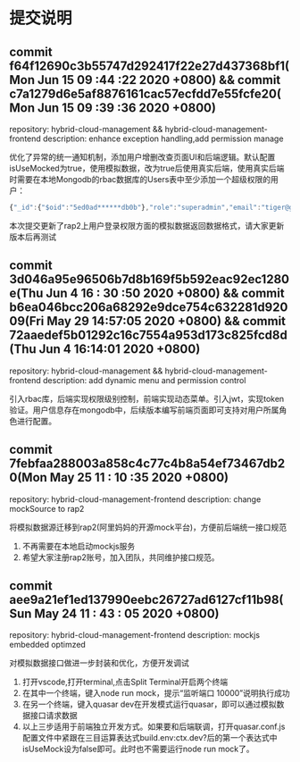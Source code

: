 # 提交说明

## commit f64f12690c3b55747d292417f22e27d437368bf1(Mon Jun 15 09 :44 :22 2020 +0800) && commit c7a1279d6e5af8876161cac57ecfdd7e55fcfe20(Mon Jun 15 09 :39 :36 2020 +0800)
repository: hybrid-cloud-management && hybrid-cloud-management-frontend
description: enhance exception handling,add permission manage

优化了异常的统一通知机制，添加用户增删改查页面UI和后端逻辑。默认配置isUseMocked为true，使用模拟数据，改为true后使用真实后端，使用真实后端时需要在本地Mongodb的rbac数据库的Users表中至少添加一个超级权限的用户：
```javascript
{"_id":{"$oid":"5ed0ad******db0b"},"role":"superadmin","email":"tiger@gmail.com","password":"$2*****Pe","accessToken":"eyJhb****zwG8","username":"Parker3"}
```
本次提交更新了rap2上用户登录权限方面的模拟数据返回数据格式，请大家更新版本后再测试

## commit 3d046a95e96506b7d8b169f5b592eac92ec1280e(Thu Jun 4 16 : 30 :50 2020 +0800) && commit b6ea046bcc206a68292e9dce754c632281d92009(Fri May 29 14:57:05 2020 +0800) && commit 72aaedef5b01292c16c7554a953d173c825fcd8d(Thu Jun 4 16:14:01 2020 +0800)
repository: hybrid-cloud-management && hybrid-cloud-management-frontend
description: add dynamic menu and permission control

引入rbac库，后端实现权限级别控制，前端实现动态菜单。引入jwt，实现token验证。用户信息存在mongodb中，后续版本编写前端页面即可支持对用户所属角色进行配置。




## commit 7febfaa288003a858c4c77c4b8a54ef73467db20(Mon May 25 11 : 10 :35 2020 +0800)

repository: hybrid-cloud-management-frontend
description: change mockSource to rap2

将模拟数据源迁移到rap2(阿里妈妈的开源mock平台)，方便前后端统一接口规范

1. 不再需要在本地启动mockjs服务
2. 希望大家注册rap2账号，加入团队，共同维护接口规范。


## commit aee9a21ef1ed137990eebc26727ad6127cf11b98(Sun May 24 11 : 43 : 05 2020 +0800)

repository: hybrid-cloud-management-frontend
description: mockjs embedded optimzed

对模拟数据接口做进一步封装和优化，方便开发调试

1. 打开vscode,打开terminal,点击Split Terminal开启两个终端
2. 在其中一个终端，键入node run mock，提示“监听端口 10000”说明执行成功
3. 在另一个终端，键入quasar dev在开发模式运行quasar，即可以通过模拟数据接口请求数据
4. 以上三步适用于前端独立开发方式。如果要和后端联调，打开quasar.conf.js配置文件中紧跟在三目运算表达式build.env:ctx.dev?后的第一个表达式中isUseMock设为false即可。此时也不需要运行node run mock了。


